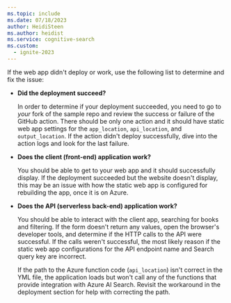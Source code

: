 ```yaml
---
ms.topic: include
ms.date: 07/18/2023
author: HeidiSteen
ms.author: heidist
ms.service: cognitive-search
ms.custom:
  - ignite-2023
---
```


If the web app didn't deploy or work, use the following list to determine and fix the issue:

* **Did the deployment succeed?** 

    In order to determine if your deployment succeeded, you need to go to _your_ fork of the sample repo and review the success or failure of the GitHub action. There should be only one action and it should have static web app settings for the  `app_location`, `api_location`, and `output_location`. If the action didn't deploy successfully, dive into the action logs and look for the last failure. 

* **Does the client (front-end) application work?**
    
    You should be able to get to your web app and it should successfully display. If the deployment succeeded but the website doesn't display, this may be an issue with how the static web app is configured for rebuilding the app, once it is on Azure. 

* **Does the API (serverless back-end) application work?**

    You should be able to interact with the client app, searching for books and filtering. If the form doesn't return any values, open the browser's developer tools, and determine if the HTTP calls to the API were successful. If the calls weren't successful, the most likely reason if the static web app configurations for the API endpoint name and Search query key are incorrect.

    If the path to the Azure function code (`api_location`) isn't correct in the YML file, the application loads but won't call any of the functions that provide integration with Azure AI Search. Revisit the workaround in the deployment section for help with correcting the path.
